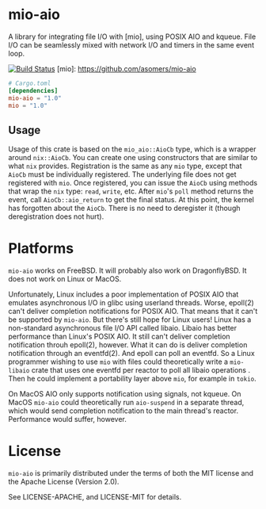 # mio-aio

A library for integrating file I/O with [mio], using POSIX AIO and kqueue.
File I/O can be seamlessly mixed with network I/O and timers in the same event
loop.

[![Build Status](https://api.cirrus-ci.com/github/asomers/mio-aio.svg)](https://cirrus-ci.com/github/asomers/mio-aio)
[mio]: https://github.com/asomers/mio-aio

```toml
# Cargo.toml
[dependencies]
mio-aio = "1.0"
mio = "1.0"
```

## Usage

Usage of this crate is based on the `mio_aio::AioCb` type, which is a wrapper
around `nix::AioCb`.  You can create one using constructors that are similar to
what `nix` provides.  Registration is the same as any `mio` type, except that
`AioCb` must be individually registered.  The underlying file does not get
registered with `mio`.  Once registered, you can issue the `AioCb` using
methods that wrap the `nix` type: `read`, `write`, etc.  After `mio`'s `poll`
method returns the event, call `AioCb::aio_return` to get the final status.  At
this point, the kernel has forgotten about the `AioCb`.  There is no need to
deregister it (though deregistration does not hurt).


# Platforms

`mio-aio` works on FreeBSD.  It will probably also work on DragonflyBSD.
It does not work on Linux or MacOS.

Unfortunately, Linux includes a poor implementation of POSIX AIO that emulates
asynchronous I/O in glibc using userland threads.  Worse, epoll(2) can't
deliver completion notifications for POSIX AIO.  That means that it can't be
supported by `mio-aio`.  But there's still hope for Linux users!  Linux has a
non-standard asynchronous file I/O API called libaio.  Libaio has better
performance than Linux's POSIX AIO.  It still can't deliver completion
notification throuh epoll(2), however.  What it can do is deliver completion
notification through an eventfd(2).  And epoll can poll an eventfd.  So a Linux
programmer wishing to use `mio` with files could theoretically write a
`mio-libaio` crate that uses one eventfd per reactor to poll all libaio
operations .  Then he could implement a portability layer above `mio`, for
example in `tokio`.

On MacOS AIO only supports notification using signals, not kqueue.  On MacOS
`mio-aio` could theoretically run `aio-suspend` in a separate thread, which
would send completion notification to the main thread's reactor.  Performance
would suffer, however.

# License

`mio-aio` is primarily distributed under the terms of both the MIT license and
the Apache License (Version 2.0).

See LICENSE-APACHE, and LICENSE-MIT for details.
